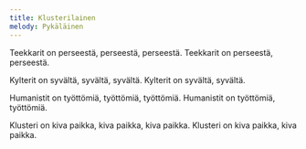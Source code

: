 ```yaml
---
title: Klusterilainen
melody: Pykäläinen
---
```

Teekkarit on perseestä,
perseestä, perseestä.
Teekkarit on perseestä, perseestä.

Kylterit on syvältä,
syvältä, syvältä.
Kylterit on syvältä, syvältä.

Humanistit on työttömiä,
työttömiä, työttömiä.
Humanistit on työttömiä, työttömiä.

Klusteri on kiva paikka,
kiva paikka, kiva paikka.
Klusteri on kiva paikka, kiva paikka.
